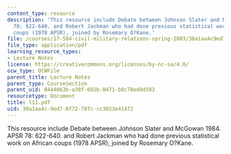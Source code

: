 ```yaml
---
content_type: resource
description: 'This resource include Debate between Johnson Slater and McGowan 1984.  APSR
  78: 622-640. and Robert Jackman who had done previous statistical work on African
  coups (1978 APSR), joined by Rosemary O?Kane.'
file: /courses/17-584-civil-military-relations-spring-2003/30a1aa4c9ed70f7278fccc3023e41472_l11.pdf
file_type: application/pdf
learning_resource_types:
- Lecture Notes
license: https://creativecommons.org/licenses/by-nc-sa/4.0/
ocw_type: OCWFile
parent_title: Lecture Notes
parent_type: CourseSection
parent_uid: 0444063b-a38f-692b-0471-b8c78ed9d583
resourcetype: Document
title: l11.pdf
uid: 30a1aa4c-9ed7-0f72-78fc-cc3023e41472
---
```

This resource include Debate between Johnson Slater and McGowan 1984.  APSR 78: 622-640. and Robert Jackman who had done previous statistical work on African coups (1978 APSR), joined by Rosemary O?Kane.